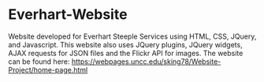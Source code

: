 # Everhart-Website
Website developed for Everhart Steeple Services using HTML, CSS, JQuery, and Javascript. This website also uses JQuery plugins, JQuery widgets, AJAX requests for JSON files and the Flickr API for images. The website can be found here: https://webpages.uncc.edu/sking78/Website-Project/home-page.html

